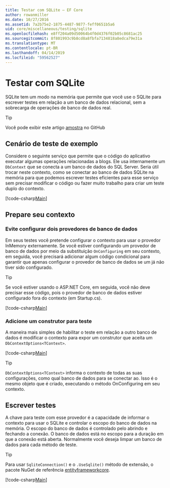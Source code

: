 ```yaml
---
title: Testar com SQLite – EF Core
author: rowanmiller
ms.date: 10/27/2016
ms.assetid: 7a2b75e2-1875-4487-9877-feff0651b5a6
uid: core/miscellaneous/testing/sqlite
ms.openlocfilehash: e8ff204a09d50064b4f0d4376f02b05c8681ac25
ms.sourcegitcommit: 8f801993c9b8cd8a8fbfa7134818a8edca79e31a
ms.translationtype: MT
ms.contentlocale: pt-BR
ms.lasthandoff: 04/14/2019
ms.locfileid: "59562527"
---
```

# <a name="testing-with-sqlite"></a>Testar com SQLite

SQLite tem um modo na memória que permite que você use o SQLite para escrever testes em relação a um banco de dados relacional, sem a sobrecarga de operações de banco de dados real.

> [!TIP]  
> Você pode exibir este artigo [amostra](https://github.com/aspnet/EntityFramework.Docs/tree/master/samples/core/Miscellaneous/Testing) no GitHub

## <a name="example-testing-scenario"></a>Cenário de teste de exemplo

Considere o seguinte serviço que permite que o código do aplicativo executar algumas operações relacionadas a blogs. Ele usa internamente um `DbContext` que se conecta a um banco de dados do SQL Server. Seria útil trocar neste contexto, como se conectar ao banco de dados SQLite na memória para que podemos escrever testes eficientes para esse serviço sem precisar modificar o código ou fazer muito trabalho para criar um teste duplo do contexto.

[!code-csharp[Main](../../../../samples/core/Miscellaneous/Testing/BusinessLogic/BlogService.cs)]

## <a name="get-your-context-ready"></a>Prepare seu contexto

### <a name="avoid-configuring-two-database-providers"></a>Evite configurar dois provedores de banco de dados

Em seus testes você pretende configurar o contexto para usar o provedor InMemory externamente. Se você estiver configurando um provedor de banco de dados por meio da substituição `OnConfiguring` em seu contexto, em seguida, você precisará adicionar algum código condicional para garantir que apenas configurar o provedor de banco de dados se um já não tiver sido configurado.

> [!TIP]  
> Se você estiver usando o ASP.NET Core, em seguida, você não deve precisar esse código, pois o provedor de banco de dados estiver configurado fora do contexto (em Startup.cs).

[!code-csharp[Main](../../../../samples/core/Miscellaneous/Testing/BusinessLogic/BloggingContext.cs#OnConfiguring)]

### <a name="add-a-constructor-for-testing"></a>Adicione um construtor para teste

A maneira mais simples de habilitar o teste em relação a outro banco de dados é modificar o contexto para expor um construtor que aceita um `DbContextOptions<TContext>`.

[!code-csharp[Main](../../../../samples/core/Miscellaneous/Testing/BusinessLogic/BloggingContext.cs#Constructors)]

> [!TIP]  
> `DbContextOptions<TContext>` informa o contexto de todas as suas configurações, como qual banco de dados para se conectar ao. Isso é o mesmo objeto que é criado, executando o método OnConfiguring em seu contexto.

## <a name="writing-tests"></a>Escrever testes

A chave para teste com esse provedor é a capacidade de informar o contexto para usar o SQLite e controlar o escopo do banco de dados na memória. O escopo do banco de dados é controlado pelo abrindo e fechando a conexão. O banco de dados está no escopo para a duração em que a conexão está aberta. Normalmente você deseja limpar um banco de dados para cada método de teste.

>[!TIP]
> Para usar `SqliteConnection()` e o `.UseSqlite()` método de extensão, o pacote NuGet de referência [entityframeworkcore](https://www.nuget.org/packages/Microsoft.EntityFrameworkCore.Sqlite/).

[!code-csharp[Main](../../../../samples/core/Miscellaneous/Testing/TestProject/SQLite/BlogServiceTests.cs)]
